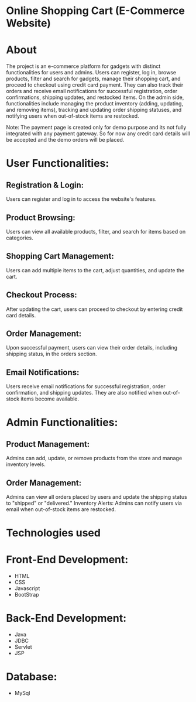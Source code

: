 # Online Shopping Cart (E-Commerce Website)
# About

The project is an e-commerce platform for gadgets with distinct functionalities for users and admins. Users can register, log in, browse products, filter and search for gadgets, manage their shopping cart, and proceed to checkout using credit card payment. They can also track their orders and receive email notifications for successful registration, order confirmations, shipping updates, and restocked items. On the admin side, functionalities include managing the product inventory (adding, updating, and removing items), tracking and updating order shipping statuses, and notifying users when out-of-stock items are restocked.

Note: The payment page is created only for demo purpose and its not fully integrated with any payment gateway. So for now any credit card details will be accepted and the demo orders will be placed.

# User Functionalities:
## Registration & Login: 
Users can register and log in to access the website's features.
## Product Browsing: 
Users can view all available products, filter, and search for items based on categories.
## Shopping Cart Management:
Users can add multiple items to the cart, adjust quantities, and update the cart.
## Checkout Process:
After updating the cart, users can proceed to checkout by entering credit card details.
## Order Management:
Upon successful payment, users can view their order details, including shipping status, in the orders section.
## Email Notifications:
Users receive email notifications for successful registration, order confirmation, and shipping updates. They are also notified when out-of-stock items become available.

# Admin Functionalities:
## Product Management: 
Admins can add, update, or remove products from the store and manage inventory levels.
## Order Management: 
Admins can view all orders placed by users and update the shipping status to "shipped" or "delivered."
Inventory Alerts: Admins can notify users via email when out-of-stock items are restocked.

# Technologies used

# Front-End Development:
- HTML
- CSS
- Javascript
- BootStrap
# Back-End Development:
- Java 
- JDBC
- Servlet
- JSP
# Database:
- MySql
